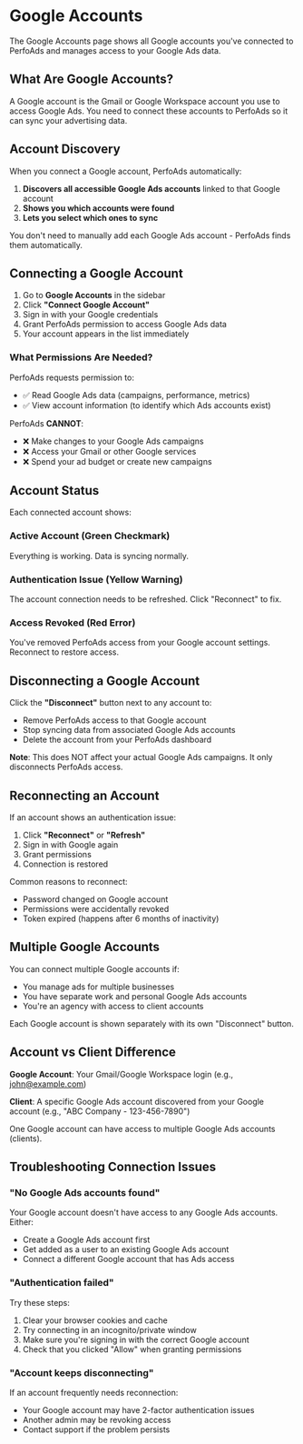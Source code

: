 # Google Accounts

The Google Accounts page shows all Google accounts you've connected to PerfoAds and manages access to your Google Ads data.

## What Are Google Accounts?

A Google account is the Gmail or Google Workspace account you use to access Google Ads. You need to connect these accounts to PerfoAds so it can sync your advertising data.

## Account Discovery

When you connect a Google account, PerfoAds automatically:

1. **Discovers all accessible Google Ads accounts** linked to that Google account
2. **Shows you which accounts were found**
3. **Lets you select which ones to sync**

You don't need to manually add each Google Ads account - PerfoAds finds them automatically.

## Connecting a Google Account

1. Go to **Google Accounts** in the sidebar
2. Click **"Connect Google Account"**
3. Sign in with your Google credentials
4. Grant PerfoAds permission to access Google Ads data
5. Your account appears in the list immediately

### What Permissions Are Needed?

PerfoAds requests permission to:
- ✅ Read Google Ads data (campaigns, performance, metrics)
- ✅ View account information (to identify which Ads accounts exist)

PerfoAds **CANNOT**:
- ❌ Make changes to your Google Ads campaigns
- ❌ Access your Gmail or other Google services
- ❌ Spend your ad budget or create new campaigns

## Account Status

Each connected account shows:

### Active Account (Green Checkmark)
Everything is working. Data is syncing normally.

### Authentication Issue (Yellow Warning)
The account connection needs to be refreshed. Click "Reconnect" to fix.

### Access Revoked (Red Error)
You've removed PerfoAds access from your Google account settings. Reconnect to restore access.

## Disconnecting a Google Account

Click the **"Disconnect"** button next to any account to:
- Remove PerfoAds access to that Google account
- Stop syncing data from associated Google Ads accounts
- Delete the account from your PerfoAds dashboard

**Note**: This does NOT affect your actual Google Ads campaigns. It only disconnects PerfoAds access.

## Reconnecting an Account

If an account shows an authentication issue:

1. Click **"Reconnect"** or **"Refresh"**
2. Sign in with Google again
3. Grant permissions
4. Connection is restored

Common reasons to reconnect:
- Password changed on Google account
- Permissions were accidentally revoked
- Token expired (happens after 6 months of inactivity)

## Multiple Google Accounts

You can connect multiple Google accounts if:
- You manage ads for multiple businesses
- You have separate work and personal Google Ads accounts
- You're an agency with access to client accounts

Each Google account is shown separately with its own "Disconnect" button.

## Account vs Client Difference

**Google Account**: Your Gmail/Google Workspace login (e.g., john@example.com)

**Client**: A specific Google Ads account discovered from your Google account (e.g., "ABC Company - 123-456-7890")

One Google account can have access to multiple Google Ads accounts (clients).

## Troubleshooting Connection Issues

### "No Google Ads accounts found"
Your Google account doesn't have access to any Google Ads accounts. Either:
- Create a Google Ads account first
- Get added as a user to an existing Google Ads account
- Connect a different Google account that has Ads access

### "Authentication failed"
Try these steps:
1. Clear your browser cookies and cache
2. Try connecting in an incognito/private window
3. Make sure you're signing in with the correct Google account
4. Check that you clicked "Allow" when granting permissions

### "Account keeps disconnecting"
If an account frequently needs reconnection:
- Your Google account may have 2-factor authentication issues
- Another admin may be revoking access
- Contact support if the problem persists
